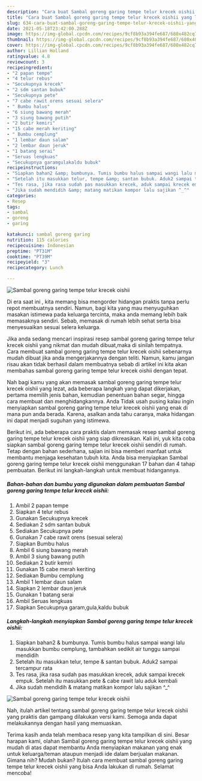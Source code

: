 ```yaml
---
description: "Cara buat Sambal goreng garing tempe telur krecek oishii yang lezat Untuk Jualan"
title: "Cara buat Sambal goreng garing tempe telur krecek oishii yang lezat Untuk Jualan"
slug: 634-cara-buat-sambal-goreng-garing-tempe-telur-krecek-oishii-yang-lezat-untuk-jualan
date: 2021-05-18T23:42:00.288Z
image: https://img-global.cpcdn.com/recipes/9cf8b93a394fe687/680x482cq70/sambal-goreng-garing-tempe-telur-krecek-oishii-foto-resep-utama.jpg
thumbnail: https://img-global.cpcdn.com/recipes/9cf8b93a394fe687/680x482cq70/sambal-goreng-garing-tempe-telur-krecek-oishii-foto-resep-utama.jpg
cover: https://img-global.cpcdn.com/recipes/9cf8b93a394fe687/680x482cq70/sambal-goreng-garing-tempe-telur-krecek-oishii-foto-resep-utama.jpg
author: Lillian Holland
ratingvalue: 4.8
reviewcount: 3
recipeingredient:
- "2 papan tempe"
- "4 telur rebus"
- "Secukupnya krecek"
- "2 sdm santan bubuk"
- "Secukupnya pete"
- "7 cabe rawit orens sesuai selera"
- " Bumbu halus"
- "6 siung bawang merah"
- "3 siung bawang putih"
- "2 butir kemiri"
- "15 cabe merah keriting"
- " Bumbu cemplung"
- "1 lembar daun salam"
- "2 lembar daun jeruk"
- "1 batang serai"
- "Seruas lengkuas"
- "Secukupnya garamgulakaldu bubuk"
recipeinstructions:
- "Siapkan bahan2 &amp; bumbunya. Tumis bumbu halus sampai wangi lalu masukkan bumbu cemplung, tambahkan sedikit air tunggu sampai mendidih"
- "Setelah itu masukkan telur, tempe &amp; santan bubuk. Aduk2 sampai tercampur rata"
- "Tes rasa, jika rasa sudah pas masukkan krecek, aduk sampai krecek empuk. Setelah itu masukkan pete &amp; cabe rawit lalu aduk kembali"
- "Jika sudah mendidih &amp; matang matikan kompor lalu sajikan ^_^"
categories:
- Resep
tags:
- sambal
- goreng
- garing

katakunci: sambal goreng garing 
nutrition: 115 calories
recipecuisine: Indonesian
preptime: "PT31M"
cooktime: "PT39M"
recipeyield: "3"
recipecategory: Lunch

---
```



![Sambal goreng garing tempe telur krecek oishii](https://img-global.cpcdn.com/recipes/9cf8b93a394fe687/680x482cq70/sambal-goreng-garing-tempe-telur-krecek-oishii-foto-resep-utama.jpg)

Di era  saat ini , kita memang bisa mengorder hidangan praktis tanpa perlu repot membuatnya sendiri. Namun, bagi kita yang mau menyuguhkan masakan istimewa pada keluarga tercinta, maka anda memang lebih baik memasaknya sendiri. Sebab, memasak di rumah lebih sehat serta bisa menyesuaikan sesuai selera keluarga.

Jika anda sedang mencari inspirasi resep sambal goreng garing tempe telur krecek oishii yang nikmat dan mudah dibuat,maka di sinilah tempatnya. Cara membuat sambal goreng garing tempe telur krecek oishii  sebenarnya mudah dibuat jika anda mengerjakannya dengan teliti. Namun, kamu jangan risau akan tidak berhasil dalam membuatnya 
sebab di artikel ini kita akan membahas sambal goreng garing tempe telur krecek oishii dengan tepat.  



Nah bagi kamu yang akan memasak sambal goreng garing tempe telur krecek oishii yang lezat, ada beberapa langkah yang dapat dikerjakan, pertama memilih jenis bahan, kemudian penentuan bahan segar, hingga cara membuat dan menghidangkannya. Anda Tidak usah pusing kalau ingin menyiapkan sambal goreng garing tempe telur krecek oishii yang enak di mana pun anda berada. Karena, asalkan anda  tahu caranya, maka hidangan ini dapat menjadi suguhan yang istimewa.

Berikut ini, ada beberapa cara praktis  dalam memasak resep sambal goreng garing tempe telur krecek oishii yang siap dikreasikan. Kali ini, yuk kita coba siapkan sambal goreng garing tempe telur krecek oishii sendiri di rumah. Tetap dengan bahan sederhana, sajian ini bisa memberi manfaat untuk membantu menjaga kesehatan tubuh kita. Anda bisa menyiapkan Sambal goreng garing tempe telur krecek oishii menggunakan 17 bahan dan 4 tahap pembuatan. Berikut ini langkah-langkah untuk membuat hidangannya.

<!--inarticleads1-->

##### Bahan-bahan dan bumbu yang digunakan dalam pembuatan Sambal goreng garing tempe telur krecek oishii:

1. Ambil 2 papan tempe
1. Siapkan 4 telur rebus
1. Gunakan Secukupnya krecek
1. Sediakan 2 sdm santan bubuk
1. Sediakan Secukupnya pete
1. Gunakan 7 cabe rawit orens (sesuai selera)
1. Siapkan  Bumbu halus
1. Ambil 6 siung bawang merah
1. Ambil 3 siung bawang putih
1. Sediakan 2 butir kemiri
1. Gunakan 15 cabe merah keriting
1. Sediakan  Bumbu cemplung
1. Ambil 1 lembar daun salam
1. Siapkan 2 lembar daun jeruk
1. Gunakan 1 batang serai
1. Ambil Seruas lengkuas
1. Siapkan Secukupnya garam,gula,kaldu bubuk




<!--inarticleads2-->

##### Langkah-langkah menyiapkan Sambal goreng garing tempe telur krecek oishii:

1. Siapkan bahan2 &amp; bumbunya. Tumis bumbu halus sampai wangi lalu masukkan bumbu cemplung, tambahkan sedikit air tunggu sampai mendidih
1. Setelah itu masukkan telur, tempe &amp; santan bubuk. Aduk2 sampai tercampur rata
1. Tes rasa, jika rasa sudah pas masukkan krecek, aduk sampai krecek empuk. Setelah itu masukkan pete &amp; cabe rawit lalu aduk kembali
1. Jika sudah mendidih &amp; matang matikan kompor lalu sajikan ^_^
<img src="//assets-global.cpcdn.com/assets/icons/button_play-2c75c40dde080a61004c1f40b05d8f140eaff45d7e9e6481dc71c63d2e7c4909.png" alt="Sambal goreng garing tempe telur krecek oishii">



Nah, itulah artikel tentang  sambal goreng garing tempe telur krecek oishii  yang praktis dan gampang dilakukan versi kami. Semoga anda dapat melakukannya dengan hasil yang memuaskan. 

Terima kasih anda telah membaca resep yang kita tampilkan di sini. Besar harapan kami, olahan  Sambal goreng garing tempe telur krecek oishii yang mudah di atas dapat membantu Anda menyiapkan makanan yang enak untuk keluarga/teman ataupun menjadi ide dalam berjualan makanan. Gimana nih? Mudah bukan? Itulah cara membuat sambal goreng garing tempe telur krecek oishii yang bisa Anda lakukan di rumah. Selamat mencoba!

